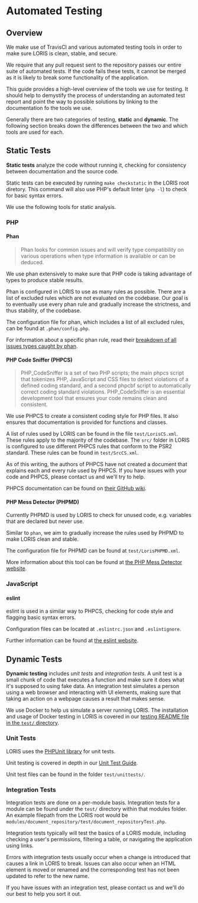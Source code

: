 # Automated Testing


## Overview
We make use of TravisCI and various automated testing tools in order to make sure LORIS is clean, stable, and secure.

We require that any pull request sent to the repository passes our entire suite of automated tests. If the code fails these tests, it cannot be merged as it is likely to break some functionality of the application.

This guide provides a high-level overview of the tools we use for testing. It should help to demystify the process of understanding an automated test report and point the way to possible solutions by linking to the documentation fo the tools we use.

Generally there are two categories of testing, **static** and **dynamic**. The following section breaks down the differences between the two and which tools are used for each.

## Static Tests

**Static tests** analyze the code without running it, checking for consistency between documentation and the source code.

Static tests can be executed by running `make checkstatic` in the LORIS root diretory. This command will also use PHP's default linter (`php -l`) to check for basic syntax errors.

We use the following tools for static analysis.

### PHP

#### Phan

> Phan looks for common issues and will verify type compatibility on various operations when type information is available or can be deduced.

We use phan extensively to make sure that PHP code is taking advantage of types to produce stable results.

Phan is configured in LORIS to use as many rules as possible. There are a list of excluded rules which are not evaluated on the codebase. Our goal is to eventually use every phan rule and gradually increase the strictness, and thus stability, of the codebase.

The configuration file for phan, which includes a list of all excluded rules, can be found at `.phan/config.php`.

For information about a specific phan rule, read their [breakdown of all issues types caught by phan](https://github.com/phan/phan/wiki/Issue-Types-Caught-by-Phan).

#### PHP Code Sniffer (PHPCS)

> PHP_CodeSniffer is a set of two PHP scripts; the main phpcs script that tokenizes PHP, JavaScript and CSS files to detect violations of a defined coding standard, and a second phpcbf script to automatically correct coding standard violations. PHP_CodeSniffer is an essential development tool that ensures your code remains clean and consistent.

We use PHPCS to create a consistent coding style for PHP files. It also ensures that documentation is provided for functions and classes.

A list of rules used by LORIS can be found in the file `test/LorisCS.xml`. These rules apply to the majority of the codebase. The `src/` folder in LORIS is configured to use different PHPCS rules that conform to the PSR2 standard. These rules can be found in `test/SrcCS.xml`.

As of this writing, the authors of PHPCS have not created a document that explains each and every rule used by PHPCS. If you have issues with your code and PHPCS, please contact us and we'll try to help.

PHPCS documentation can be found on [their GitHub wiki](https://github.com/squizlabs/PHP_CodeSniffer/wiki).


#### PHP Mess Detector (PHPMD)

Currently PHPMD is used by LORIS to check for unused code, e.g. variables that are declared but never use.

Similar to `phan`, we aim to gradually increase the rules used by PHPMD to make LORIS clean and stable.

The configuration file for PHPMD can be found at `test/LorisPHPMD.xml`.

More information about this tool can be found at [the PHP Mess Detector website](http://phpmd.org/documentation/index.html).

### JavaScript

#### eslint

eslint is used in a similar way to PHPCS, checking for code style and flagging basic syntax errors. 

Configuration files can be located at `.eslintrc.json` and `.eslintignore`.

Further information can be found at [the eslint website](https://eslint.org/docs/rules/).


## Dynamic Tests

**Dynamic testing** includes _unit tests_ and _integration tests_. A unit test is a small chunk of code that executes a function and make sure it does what it's supposed to using fake data. An integration test simulates a person using a web browser and interacting with UI elements, making sure that taking an action on a webpage causes a result that makes sense.

We use Docker to help us simulate a server running LORIS. The installation and usage of Docker testing in LORIS is covered in our [testing README file in the `test/` directory](https://github.com/aces/Loris/blob/master/test/README.md).

### Unit Tests

LORIS uses the [PHPUnit library](https://phpunit.de/) for unit tests.

Unit testing is covered in depth in our [Unit Test Guide](test/UnitTestGuide.md).

Unit test files can be found in the folder `test/unittests/`.

### Integration Tests

Integration tests are done on a per-module basis. Integration tests for a module can be found under the `test/` directory within that modules folder. An example filepath from the LORIS root would be `modules/document_repository/test/document_repositoryTest.php`. 

Integration tests typically will test the basics of a LORIS module, including checking a user's permissions, filtering a table, or navigating the application using links.

Errors with integration tests usually occur when a change is introduced that causes a link in LORIS to break. Issues can also occur when an HTML element is moved or renamed and the corresponding test has not been updated to refer to the new name.

If you have issues with an integration test, please contact us and we'll do our best to help you sort it out. 
